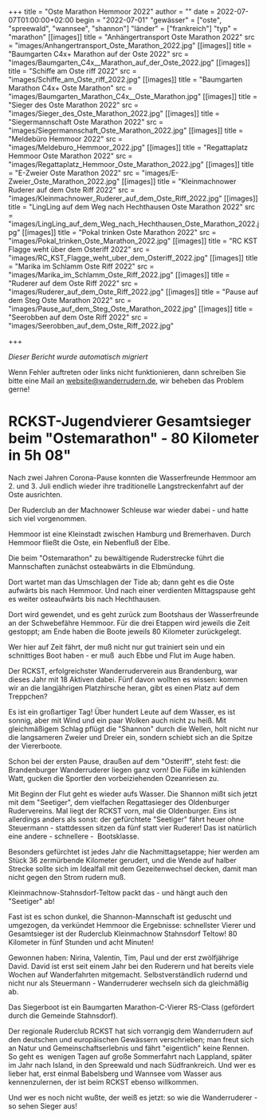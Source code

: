 +++
title = "Oste Marathon Hemmoor 2022"
author = ""
date = 2022-07-07T01:00:00+02:00
begin = "2022-07-01"
"gewässer" = ["oste", "spreewald", "wannsee", "shannon"]
"länder" = ["frankreich"]
"typ" = "marathon"
[[images]]
title = "Anhängertransport Oste Marathon 2022"
src = "images/Anhangertransport_Oste_Marathon_2022.jpg"
[[images]]
title = "Baumgarten C4x+ Marathon auf der Oste 2022"
src = "images/Baumgarten_C4x__Marathon_auf_der_Oste_2022.jpg"
[[images]]
title = "Schiffe am Oste riff 2022"
src = "images/Schiffe_am_Oste_riff_2022.jpg"
[[images]]
title = "Baumgarten Marathon C4x+ Oste Marathon"
src = "images/Baumgarten_Marathon_C4x__Oste_Marathon.jpg"
[[images]]
title = "Sieger des Oste Marathon 2022"
src = "images/Sieger_des_Oste_Marathon_2022.jpg"
[[images]]
title = "Siegermannschaft Oste Marathon 2022"
src = "images/Siegermannschaft_Oste_Marathon_2022.jpg"
[[images]]
title = "Meldebüro Hemmoor 2022"
src = "images/Meldeburo_Hemmoor_2022.jpg"
[[images]]
title = "Regattaplatz Hemmoor Oste Marathon 2022"
src = "images/Regattaplatz_Hemmoor_Oste_Marathon_2022.jpg"
[[images]]
title = "E-Zweier Oste Marathon 2022"
src = "images/E-Zweier_Oste_Marathon_2022.jpg"
[[images]]
title = "Kleinmachnower Ruderer auf dem Oste Riff 2022"
src = "images/Kleinmachnower_Ruderer_auf_dem_Oste_Riff_2022.jpg"
[[images]]
title = "LingLing auf dem Weg nach Hechthausen Oste Marathon 2022"
src = "images/LingLing_auf_dem_Weg_nach_Hechthausen_Oste_Marathon_2022.jpg"
[[images]]
title = "Pokal trinken Oste Marathon 2022"
src = "images/Pokal_trinken_Oste_Marathon_2022.jpg"
[[images]]
title = "RC KST Flagge weht über dem Osteriff 2022"
src = "images/RC_KST_Flagge_weht_uber_dem_Osteriff_2022.jpg"
[[images]]
title = "Marika im Schlamm Oste Riff 2022"
src = "images/Marika_im_Schlamm_Oste_Riff_2022.jpg"
[[images]]
title = "Ruderer auf dem Oste Riff 2022"
src = "images/Ruderer_auf_dem_Oste_Riff_2022.jpg"
[[images]]
title = "Pause auf dem Steg Oste Marathon 2022"
src = "images/Pause_auf_dem_Steg_Oste_Marathon_2022.jpg"
[[images]]
title = "Seerobben auf dem Oste Riff 2022"
src = "images/Seerobben_auf_dem_Oste_Riff_2022.jpg"

+++


*Dieser Bericht wurde automatisch migriert*

Wenn Fehler auftreten oder links nicht funktionieren, dann schreiben Sie bitte eine Mail an website@wanderrudern.de, wir beheben das Problem gerne!



# RCKST-Jugendvierer Gesamtsieger beim "Ostemarathon" - 80 Kilometer in 5h 08"


Nach zwei Jahren Corona-Pause konnten die Wasserfreunde Hemmoor am 2. und 3. Juli endlich wieder ihre traditionelle Langstreckenfahrt auf der Oste ausrichten.

Der Ruderclub an der Machnower Schleuse war wieder dabei - und hatte sich viel vorgenommen.

Hemmoor ist eine Kleinstadt zwischen Hamburg und Bremerhaven. Durch Hemmoor fließt die Oste, ein Nebenfluß der Elbe.

Die beim "Ostemarathon" zu bewältigende Ruderstrecke führt die Mannschaften zunächst osteabwärts in die Elbmündung.

Dort wartet man das Umschlagen der Tide ab; dann geht es die Oste aufwärts bis nach Hemmoor. Und nach einer verdienten Mittagspause geht es weiter osteaufwärts bis nach Hechthausen.

Dort wird gewendet, und es geht zurück zum Bootshaus der Wasserfreunde an der Schwebefähre Hemmoor. Für die drei Etappen wird jeweils die Zeit gestoppt; am Ende haben die Boote jeweils 80 Kilometer zurückgelegt.

Wer hier auf Zeit fährt, der muß nicht nur gut trainiert sein und ein schnittiges Boot haben - er muß  auch Ebbe und Flut im Auge haben.

Der RCKST, erfolgreichster Wanderruderverein aus Brandenburg, war dieses Jahr mit 18 Aktiven dabei. Fünf davon wollten es wissen: kommen wir an die langjährigen Platzhirsche heran, gibt es einen Platz auf dem Treppchen?

Es ist ein großartiger Tag! Über hundert Leute auf dem Wasser, es ist sonnig, aber mit Wind und ein paar Wolken auch nicht zu heiß. Mit gleichmäßigem Schlag pflügt die "Shannon" durch die Wellen, holt nicht nur die langsameren Zweier und Dreier ein, sondern schiebt sich an die Spitze der Viererboote.

Schon bei der ersten Pause, draußen auf dem "Osteriff", steht fest: die Brandenburger Wanderruderer liegen ganz vorn! Die Füße im kühlenden Watt, gucken die Sportler den vorbeiziehenden Ozeanriesen zu.

Mit Beginn der Flut geht es wieder aufs Wasser. Die Shannon mißt sich jetzt mit dem "Seetiger", dem vielfachen Regattasieger des Oldenburger Rudervereins. Mal liegt der RCKST vorn, mal die Oldenburger. Eins ist allerdings anders als sonst: der gefürchtete "Seetiger" fährt heuer ohne Steuermann - stattdessen sitzen da fünf statt vier Ruderer! Das ist natürlich eine andere - schnellere -  Bootsklasse.

Besonders gefürchtet ist jedes Jahr die Nachmittagsetappe; hier werden am Stück 36 zermürbende Kilometer gerudert, und die Wende auf halber Strecke sollte sich im Idealfall mit dem Gezeitenwechsel decken, damit man nicht gegen den Strom rudern muß.

Kleinmachnow-Stahnsdorf-Teltow packt das - und hängt auch den "Seetiger" ab!

Fast ist es schon dunkel, die Shannon-Mannschaft ist geduscht und umgezogen, da verkündet Hemmoor die Ergebnisse: schnellster Vierer und Gesamtsieger ist der Ruderclub Kleinmachnow Stahnsdorf Teltow! 80 Kilometer in fünf Stunden und acht Minuten!

Gewonnen haben: Nirina, Valentin, Tim, Paul und der erst zwölfjährige David. David ist erst seit einem Jahr bei den Ruderern und hat bereits viele Wochen auf Wanderfahrten mitgemacht. Selbstverständlich rudernd und nicht nur als Steuermann - Wanderruderer wechseln sich da gleichmäßig ab.

Das Siegerboot ist ein Baumgarten Marathon-C-Vierer RS-Class (gefördert durch die Gemeinde Stahnsdorf).

Der regionale Ruderclub RCKST hat sich vorrangig dem Wanderrudern auf den deutschen und europäischen Gewässern verschrieben; man freut sich an Natur und Gemeinschaftserlebnis und fährt "eigentlich" keine Rennen. So geht es  wenigen Tagen auf große Sommerfahrt nach Lappland, später im Jahr nach Island, in den Spreewald und nach Südfrankreich. Und wer es lieber hat, erst einmal Babelsberg und Wannsee vom Wasser aus kennenzulernen, der ist beim RCKST ebenso willkommen.

Und wer es noch nicht wußte, der weiß es jetzt: so wie die Wanderruderer - so sehen Sieger aus!